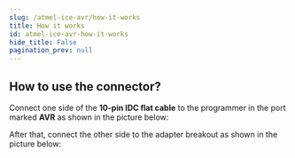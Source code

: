 ```yaml
---
slug: /atmel-ice-avr/how-it-works
title: How it works
id: atmel-ice-avr-how-it-works  
hide_title: False
pagination_prev: null
---
```


## How to use the connector?

Connect one side of the **10-pin IDC flat cable** to the programmer in the port marked **AVR** as shown in the picture below:

<CenteredImage src="/img/atmel-ice-avr/step1.png" alt="Flat cable connected to Atmel-ICE" caption="Flat cable connected to Atmel-ICE" width="500px"/>

After that, connect the other side to the adapter breakout as shown in the picture below:

<CenteredImage src="/img/atmel-ice-avr/333124.png" alt="Atmel ICE AVR adapter" caption="Atmel ICE AVR adapter" />